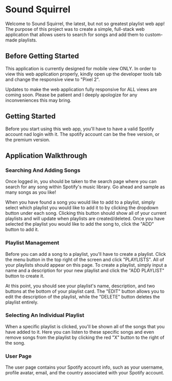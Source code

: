 # Sound Squirrel

Welcome to Sound Squirrel, the latest, but not so greatest playlist web app! The purpose of this project was to create a simple, full-stack web application that allows users to search for songs and add them to custom-made playlists.

## Before Getting Started

This application is currently designed for mobile view ONLY. In order to view this web application properly, kindly open up the developer tools tab and change the responsive view to "Pixel 2".

Updates to make the web application fully responsive for ALL views are coming soon. Please be patient and I deeply apologize for any inconveniences this may bring.

## Getting Started

Before you start using this web app, you'll have to have a valid Spotify account nad login with it. The spotify account can be the free version, or the premium version.

## Application Walkthrough

### Searching And Adding Songs

Once logged in, you should be taken to the search page where you can search for any song within Spotify's music library. Go ahead and sample as many songs as you like!

When you have found a song you would like to add to a playlist, simply select which playlist you would like to add it to by clicking the dropdown button under each song. Clicking this button should show all of your current playlists and will update when playlists are created/deleted. Once you have selected the playlist you would like to add the song to, click the "ADD" button to add it.

### Playlist Management

Before you can add a song to a playlist, you'll have to create a playlist. Click the menu button in the top right of the screen and click "PLAYLISTS". All of your playlists should appear on this page. To create a playlist, simply input a name and a description for your new playlist and click the "ADD PLAYLIST" button to create it.

At this point, you should see your playlist's name, description, and two buttons at the bottom of your playlist card. The "EDIT" button allows you to edit the description of the playlist, while the "DELETE" button deletes the playlist entirely.

### Selecting An Individual Playlist

When a specific playlist is clicked, you'll be shown all of the songs that you have added to it. Here you can listen to these specific songs and even remove songs from the playlist by clicking the red "X" button to the right of the song.

### User Page

The user page contains your Spotify account info, such as your username, profile avatar, email, and the country associated with your Spotify account.